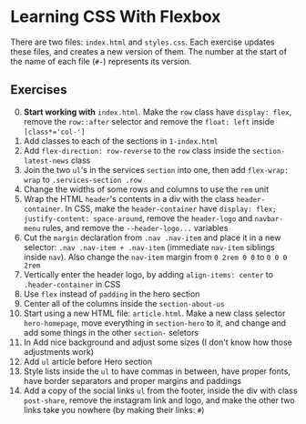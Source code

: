 # Learning CSS With Flexbox

There are two files: ``index.html`` and ``styles.css``.
Each exercise updates these files, and creates a new version of them.
The number at the start of the name of each file (``#-``) represents its version.

## Exercises
0. <strong>Start working with</strong> ``index.html``. Make the ``row`` class have ``display: flex``, remove the ``row::after`` selector and remove the ``float: left`` inside ``[class*='col-']``
1. Add classes to each of the sections in ``1-index.html``
2. Add ``flex-direction: row-reverse`` to the ``row`` class inside the ``section-latest-news`` class
3. Join the two ``ul``'s in the services ``section`` into one, then add ``flex-wrap: wrap`` to ``.services-section .row``
4. Change the widths of some rows and columns to use the ``rem`` unit
5. Wrap the HTML ``header``'s contents in a div with the class ``header-container``. In CSS, make the ``header-container`` have ``display: flex; justify-content: space-around``, remove the ``header-logo`` and ``navbar-menu`` rules, and remove the ``--header-logo...`` variables
6. Cut the ``margin`` declaration from ``.nav .nav-item`` and place it in a new selector: ``.nav .nav-item + .nav-item`` (immediate ``nav-item`` siblings inside ``nav``). Also change the ``nav-item`` margin from ``0 2rem 0 0`` to ``0 0 0 2rem``
7. Vertically enter the header logo, by adding ``align-items: center`` to ``.header-container`` in CSS
8. Use ``flex`` instead of ``padding`` in the hero section
9. Center all of the columns inside the ``section-about-us``
10. Start using a new HTML file: ``article.html``. Make a new class selector ``hero-homepage``, move everything in ``section-hero`` to it, and change and add some things in the other ``section-`` seletors
11. In Add nice background and adjust some sizes (I don't know how those adjustments work)
12. Add ``ul`` article before Hero section
13. Style lists inside the ``ul`` to have commas in between, have proper fonts, have border separators and proper margins and paddings
14. Add a copy of the social links ``ul`` from the footer, inside the div with class ``post-share``, remove the instagram link and logo, and make the other two links take you nowhere (by making their links: ``#``)
